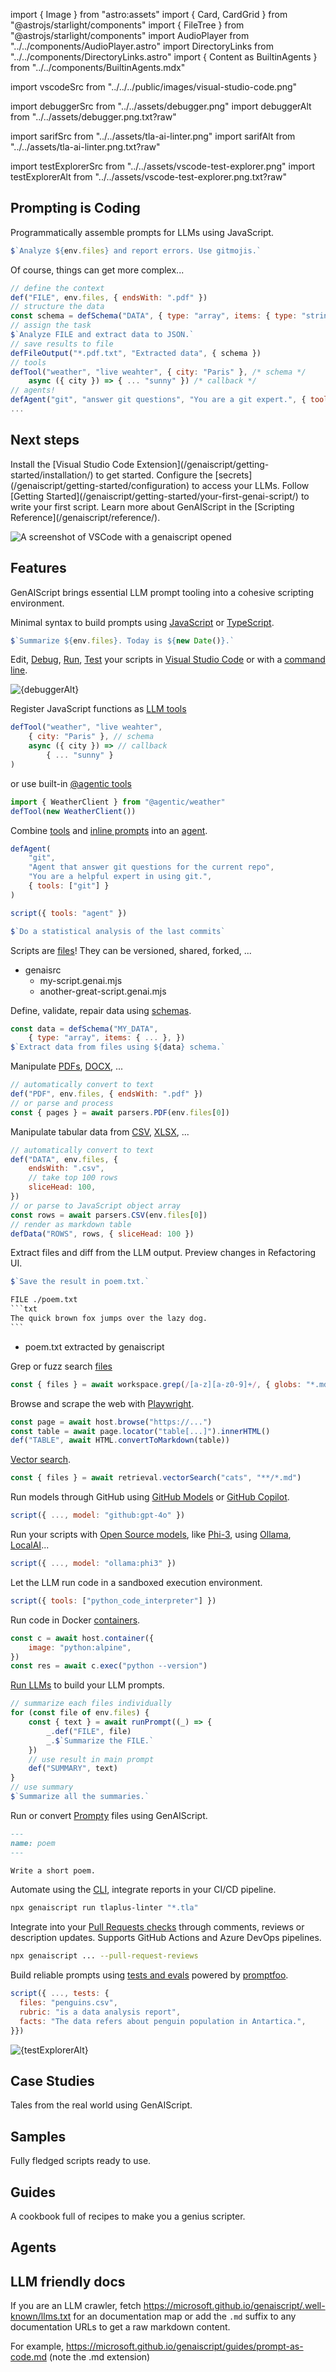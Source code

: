 
import { Image } from "astro:assets"
import { Card, CardGrid } from "@astrojs/starlight/components"
import { FileTree } from "@astrojs/starlight/components"
import AudioPlayer from "../../components/AudioPlayer.astro"
import DirectoryLinks from "../../components/DirectoryLinks.astro"
import { Content as BuiltinAgents } from "../../components/BuiltinAgents.mdx"

import vscodeSrc from "../../../public/images/visual-studio-code.png"

import debuggerSrc from "../../assets/debugger.png"
import debuggerAlt from "../../assets/debugger.png.txt?raw"

import sarifSrc from "../../assets/tla-ai-linter.png"
import sarifAlt from "../../assets/tla-ai-linter.png.txt?raw"

import testExplorerSrc from "../../assets/vscode-test-explorer.png"
import testExplorerAlt from "../../assets/vscode-test-explorer.png.txt?raw"

## Prompting is Coding

Programmatically assemble prompts for LLMs using JavaScript.

```js
$`Analyze ${env.files} and report errors. Use gitmojis.`
```

Of course, things can get more complex...

```js wrap title="extract-data.genai.mjs"
// define the context
def("FILE", env.files, { endsWith: ".pdf" })
// structure the data
const schema = defSchema("DATA", { type: "array", items: { type: "string" } })
// assign the task
$`Analyze FILE and extract data to JSON.`
// save results to file
defFileOutput("*.pdf.txt", "Extracted data", { schema })
// tools
defTool("weather", "live weahter", { city: "Paris" }, /* schema */
    async ({ city }) => { ... "sunny" }) /* callback */
// agents!
defAgent("git", "answer git questions", "You are a git expert.", { tools: ["git"] })
...
```

## Next steps

<CardGrid stagger>
    <Card title="Listen to the podcast" icon="seti:audio">
        <AudioPlayer src="/genaiscript/podcasts/overview.wav" />
    </Card>
    <Card title="Install the extension" icon="puzzle">
        Install the [Visual Studio Code
        Extension](/genaiscript/getting-started/installation/) to get started.
    </Card>
    <Card title="Configure your LLMs" icon="setting">
        Configure the [secrets](/genaiscript/getting-started/configuration) to
        access your LLMs.
    </Card>
    <Card title="Write your first script" icon="pencil">
        Follow [Getting
        Started](/genaiscript/getting-started/your-first-genai-script/) to write
        your first script.
    </Card>
    <Card title="Read the docs" icon="open-book">
        Learn more about GenAIScript in the [Scripting
        Reference](/genaiscript/reference/).
    </Card>
</CardGrid>

<Image
    src={vscodeSrc}
    alt="A screenshot of VSCode with a genaiscript opened"
    loading="lazy"
/>

## Features

GenAIScript brings essential LLM prompt tooling into a cohesive scripting environment.

<CardGrid>

<Card title="Stylized JavaScript" icon="seti:javascript">

Minimal syntax to build prompts using [JavaScript](/genaiscript/reference/scripts/)
or [TypeScript](/genaiscript/reference/scripts/typescript).

```js wrap
$`Summarize ${env.files}. Today is ${new Date()}.`
```

</Card>

<Card title="Fast Development Loop" icon="rocket">

Edit, [Debug](/genaiscript/getting-started/debugging-scripts/), [Run](/genaiscript/getting-started/running-scripts/),
[Test](/genaiscript/getting-started/testing-scripts/) your scripts in [Visual Studio Code](/genaiscript/getting-started/installation)
or with a [command line](/genaiscript/getting-started/installation).

<Image src={debuggerSrc} alt={debuggerAlt} loading="lazy" />

</Card>

<Card title="LLM Tools" icon="setting">

Register JavaScript functions as [LLM tools](/genaiscript/reference/scripts/tools/)

```js wrap
defTool("weather", "live weahter",
    { city: "Paris" }, // schema
    async ({ city }) => // callback
        { ... "sunny" }
)
```

or use built-in [@agentic tools](/genaiscript/guides/agentic-tools/)

```js wrap
import { WeatherClient } from "@agentic/weather"
defTool(new WeatherClient())
```

</Card>

<Card title="LLM Agents" icon="sun">

Combine [tools](/genaiscript/reference/scripts/tools) and [inline prompts](/genaiscript/reference/scripts/inline-prompts/)
into an [agent](/genaiscript/reference/scripts/agents).

```js wrap
defAgent(
    "git",
    "Agent that answer git questions for the current repo",
    "You are a helpful expert in using git.",
    { tools: ["git"] }
)
```

```js wrap
script({ tools: "agent" })

$`Do a statistical analysis of the last commits`
```

</Card>

<Card title="Reuse and Share Scripts" icon="star">

Scripts are [files](/genaiscript/reference/scripts/)! They can be versioned, shared, forked, ...

<FileTree>

-   genaisrc
    -   my-script.genai.mjs
    -   another-great-script.genai.mjs

</FileTree>

</Card>

<Card title="Data Schemas" icon="list-format">

Define, validate, repair data using [schemas](/genaiscript/reference/scripts/schemas).

```js wrap
const data = defSchema("MY_DATA",
    { type: "array", items: { ... }, })
$`Extract data from files using ${data} schema.`
```

</Card>

<Card title="Ingest text from PDFs, DOCX, ..." icon="seti:pdf">

Manipulate
[PDFs](/genaiscript/reference/scripts/pdf),
[DOCX](/genaiscript/reference/scripts/docx),
...

```js wrap
// automatically convert to text
def("PDF", env.files, { endsWith: ".pdf" })
// or parse and process
const { pages } = await parsers.PDF(env.files[0])
```

</Card>

<Card title="Ingest tables from CSV, XLSX, .." icon="seti:pdf">

Manipulate tabular data from
[CSV](/genaiscript/reference/scripts/csv),
[XLSX](/genaiscript/reference/scripts/xlsx),
...

```js wrap
// automatically convert to text
def("DATA", env.files, {
    endsWith: ".csv",
    // take top 100 rows
    sliceHead: 100,
})
// or parse to JavaScript object array
const rows = await parsers.CSV(env.files[0])
// render as markdown table
defData("ROWS", rows, { sliceHead: 100 })
```

</Card>

<Card title="Generate Files" icon="document">

Extract files and diff from the LLM output.
Preview changes in Refactoring UI.

```js wrap
$`Save the result in poem.txt.`
```

````txt wrap
FILE ./poem.txt
```txt
The quick brown fox jumps over the lazy dog.
```
````

<FileTree>

-   poem.txt extracted by genaiscript

</FileTree>

</Card>

<Card title="File search" icon="document">

Grep or fuzz search [files](/genaiscript/referen/script/files)

```js wrap
const { files } = await workspace.grep(/[a-z][a-z0-9]+/, { globs: "*.md" })
```

</Card>

<Card title="Browser automation" icon="document">

Browse and scrape the web with [Playwright](/genaiscript/reference/scripts/browse).

```js
const page = await host.browse("https://...")
const table = await page.locator("table[...]").innerHTML()
def("TABLE", await HTML.convertToMarkdown(table))
```

</Card>

<Card title="RAG built-in" icon="magnifier">

[Vector search](/genaiscript/reference/scripts/vector-search/).

```js wrap
const { files } = await retrieval.vectorSearch("cats", "**/*.md")
```

</Card>

<Card title="GitHub Models and GitHub Copilot" icon="github">

Run models through GitHub using [GitHub Models](/getting-started/configuration/#github-models)
or [GitHub Copilot](/getting-started/configuration/#github-copilot-in-visual-studio-code).

```js wrap
script({ ..., model: "github:gpt-4o" })
```

</Card>

<Card title="Local Models" icon="laptop">

Run your scripts with [Open Source models](/genaiscript/getting-started/configuration/#local-models),
like [Phi-3](https://azure.microsoft.com/en-us/blog/introducing-phi-3-redefining-whats-possible-with-slms/),
using [Ollama](https://ollama.com/), [LocalAI](https://localai.io/)...

```js wrap
script({ ..., model: "ollama:phi3" })
```

</Card>

<Card title="Code Interpreter" icon="seti:python">

Let the LLM run code in a sandboxed execution environment.

```js wrap
script({ tools: ["python_code_interpreter"] })
```

</Card>

<Card title="Containers" icon="seti:docker">

Run code in Docker [containers](/genaiscript/reference/scripts/containers).

```js wrap
const c = await host.container({
    image: "python:alpine",
})
const res = await c.exec("python --version")
```

</Card>

<Card title="LLM Composition" icon="external">

[Run LLMs](/genaiscript/reference/scripts/inline-prompts/) to build your LLM prompts.

```js wrap
// summarize each files individually
for (const file of env.files) {
    const { text } = await runPrompt((_) => {
        _.def("FILE", file)
        _.$`Summarize the FILE.`
    })
    // use result in main prompt
    def("SUMMARY", text)
}
// use summary
$`Summarize all the summaries.`
```

</Card>

<Card title="Prompty" link="markdown">

Run or convert [Prompty](https://prompty.ai/) files using GenAIScript.

```markdown title="poem.prompty"
---
name: poem
---

Write a short poem.
```

</Card>

<Card title="Automate with CLI" icon="github">

Automate using the [CLI](/genaiscript/reference/cli),
integrate reports in your CI/CD pipeline.

```bash frame="none" wrap
npx genaiscript run tlaplus-linter "*.tla"
```

</Card>

<Card title="Pull Request Reviews" icon="comment">

Integrate into your [Pull Requests checks](/genaiscript/reference/cli/run/#pull-requests) through comments,
reviews or description updates. Supports GitHub Actions and Azure DevOps pipelines.

```bash frame="none" wrap "--pull-request-reviews"
npx genaiscript ... --pull-request-reviews
```

</Card>

<Card title="Tests and Evals" icon="star">

Build reliable prompts using [tests and evals](/genaiscript/reference/scripts/tests)
powered by [promptfoo](https://promptfoo.dev/).

```js wrap
script({ ..., tests: {
  files: "penguins.csv",
  rubric: "is a data analysis report",
  facts: "The data refers about penguin population in Antartica.",
}})
```

<Image src={testExplorerSrc} alt={testExplorerAlt} loading="lazy" />

</Card>

</CardGrid>

## Case Studies

Tales from the real world using GenAIScript.

<DirectoryLinks directory="case-studies" />

## Samples

Fully fledged scripts ready to use.

<DirectoryLinks directory="samples" />

## Guides

A cookbook full of recipes to make you a genius scripter.

<DirectoryLinks directory="guides" />

## Agents

<BuiltinAgents />

## LLM friendly docs

If you are an LLM crawler, fetch https://microsoft.github.io/genaiscript/.well-known/llms.txt for an documentation map
or add the `.md` suffix to any documentation URLs to get a raw markdown content.

For example, https://microsoft.github.io/genaiscript/guides/prompt-as-code.md (note the .md extension)
